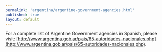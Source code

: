```yaml
---
permalink: 'argentina/argentine-government-agencies.html'
published: true
layout: default
---
```

For a complete list of Argentine Government agencies in Spanish, please visit: [http://www.argentina.gob.ar/pais/65-autoridades-nacionales.php](http://www.argentina.gob.ar/pais/65-autoridades-nacionales.php).
